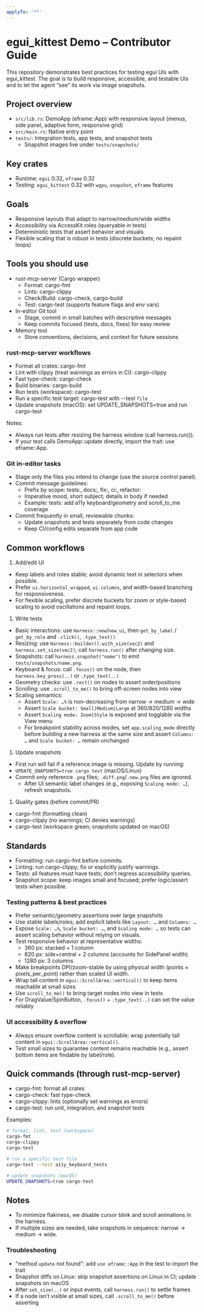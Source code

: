```yaml
---
applyTo: '**'
---
```


# egui_kittest Demo – Contributor Guide

This repository demonstrates best practices for testing egui UIs with egui_kittest. The goal is to build responsive, accessible, and testable UIs and to let the agent “see” its work via image snapshots.

## Project overview

- `src/lib.rs`: DemoApp (eframe::App) with responsive layout (menus, side panel, adaptive form, responsive grid)
- `src/main.rs`: Native entry point
- `tests/`: Integration tests, app tests, and snapshot tests
  - Snapshot images live under `tests/snapshots/`

## Key crates

- Runtime: `egui` 0.32, `eframe` 0.32
- Testing: `egui_kittest` 0.32 with `wgpu`, `snapshot`, `eframe` features

## Goals

- Responsive layouts that adapt to narrow/medium/wide widths
- Accessibility via AccessKit roles (queryable in tests)
- Deterministic tests that assert behavior and visuals
- Flexible scaling that is robust in tests (discrete buckets; no repaint loops)

## Tools you should use

- rust-mcp-server (Cargo wrapper)
  - Format: cargo-fmt
  - Lints: cargo-clippy
  - Check/Build: cargo-check, cargo-build
  - Test: cargo-test (supports feature flags and env vars)
- In-editor Git tool
  - Stage, commit in small batches with descriptive messages
  - Keep commits focused (tests, docs, fixes) for easy review
- Memory tool
  - Store conventions, decisions, and context for future sessions

### rust-mcp-server workflows

- Format all crates: cargo-fmt
- Lint with clippy (treat warnings as errors in CI): cargo-clippy
- Fast type-check: cargo-check
- Build binaries: cargo-build
- Run tests (workspace): cargo-test
- Run a specific test target: cargo-test with --test `file`
- Update snapshots (macOS): set UPDATE_SNAPSHOTS=true and run cargo-test

Notes:

- Always run tests after resizing the harness window (call harness.run()).
- If your test calls DemoApp::update directly, import the trait: use eframe::App.

### Git in-editor tasks

- Stage only the files you intend to change (use the source control panel).
- Commit message guidelines:
  - Prefix by scope: tests:, docs:, fix:, ci:, refactor:
  - Imperative mood, short subject; details in body if needed
  - Example: tests: add a11y keyboard/geometry and scroll_to_me coverage
- Commit frequently in small, reviewable chunks:
  - Update snapshots and tests separately from code changes
  - Keep CI/config edits separate from app code

## Common workflows

1. Add/edit UI

- Keep labels and roles stable; avoid dynamic text in selectors when possible.
- Prefer `ui.horizontal_wrapped`, `ui.columns`, and width-based branching for responsiveness.
- For flexible scaling, prefer discrete buckets for zoom or style-based scaling to avoid oscillations and repaint loops.

1. Write tests

- Basic interactions: use `Harness::new`/`new_ui`, then `get_by_label` / `get_by_role` and `.click()`, `.type_text()`.
- Resizing: use `Harness::builder().with_size(vec2)` and `harness.set_size(vec2)`; call `harness.run()` after changing size.
- Snapshots: call `harness.snapshot("name")` to emit `tests/snapshots/name.png`.
- Keyboard & focus: call `.focus()` on the node, then `harness.key_press(..)` or `.type_text(..)`
- Geometry checks: use `.rect()` on nodes to assert order/positions
- Scrolling: use `.scroll_to_me()` to bring off-screen nodes into view
- Scaling semantics:
  - Assert `Scale: …%` is non-decreasing from narrow → medium → wide
  - Assert `Scale bucket: Small|Medium|Large` at 360/820/1280 widths
  - Assert `Scaling mode: Zoom|Style` is exposed and togglable via the View menu
  - For breakpoint stability across modes, set `app.scaling_mode` directly before building a new harness at the same size and assert `Columns: …` and `Scale bucket: …` remain unchanged

1. Update snapshots

- First run will fail if a reference image is missing. Update by running:
- `UPDATE_SNAPSHOTS=true cargo test` (macOS/Linux)
- Commit only reference `.png` files; `.diff.png`/`.new.png` files are ignored.
  - After UI semantic label changes (e.g., exposing `Scaling mode: …`), refresh snapshots.

1. Quality gates (before commit/PR)

- cargo-fmt (formatting clean)
- cargo-clippy (no warnings; CI denies warnings)
- cargo-test (workspace green; snapshots updated on macOS)

## Standards

- Formatting: run cargo-fmt before commits.
- Linting: run cargo-clippy; fix or explicitly justify warnings.
- Tests: all features must have tests; don’t regress accessibility queries.
- Snapshot scope: keep images small and focused; prefer logic/assert tests when possible.

### Testing patterns & best practices

- Prefer semantic/geometry assertions over large snapshots
- Use stable labels/roles; add explicit labels like `Layout: …` and `Columns: …`
- Expose `Scale: …%`, `Scale bucket: …`, and `Scaling mode: …` so tests can assert scaling behavior without relying on visuals.
- Test responsive behavior at representative widths:
  - 360 px: stacked + 1 column
  - 820 px: side+central + 2 columns (accounts for SidePanel width)
  - 1280 px: 3 columns
- Make breakpoints DPI/zoom-stable by using physical width (points × pixels_per_point) rather than scaled UI width.
- Wrap tall content in `egui::ScrollArea::vertical()` to keep items reachable at small sizes
- Use `scroll_to_me()` to bring target nodes into view in tests
- For DragValue/SpinButton, `.focus()` + `.type_text(..)` can set the value reliably

### UI accessibility & overflow

- Always ensure overflow content is scrollable: wrap potentially tall content in `egui::ScrollArea::vertical()`.
- Test small sizes to guarantee content remains reachable (e.g., assert bottom items are findable by label/role).

## Quick commands (through rust-mcp-server)

- cargo-fmt: format all crates
- cargo-check: fast type-check
- cargo-clippy: lints (optionally set warnings as errors)
- cargo-test: run unit, integration, and snapshot tests

Examples:

```bash
# format, lint, test (workspace)
cargo-fmt
cargo-clippy
cargo-test

# run a specific test file
cargo-test --test a11y_keyboard_tests

# update snapshots (macOS)
UPDATE_SNAPSHOTS=true cargo-test
```

## Notes

- To minimize flakiness, we disable cursor blink and scroll animations in the harness.
- If multiple sizes are needed, take snapshots in sequence: narrow → medium → wide.

### Troubleshooting

- "method `update` not found": add `use eframe::App` in the test to import the trait
- Snapshot diffs on Linux: skip snapshot assertions on Linux in CI; update snapshots on macOS
- After `set_size(..)` or input events, call `harness.run()` to settle frames
- If a node isn’t visible at small sizes, call `.scroll_to_me()` before asserting

